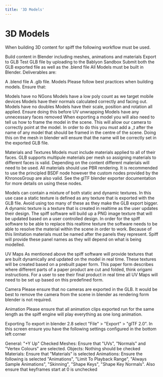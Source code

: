 ```yaml
---
title: '3D Models'
---
```


# 3D Models

When building 3D content for spiff the following workflow must be used.

Build content in Blender including meshes, animations and materials
Export to GLB
Test GLB file by uploading to the Bablyon Sandbox
Submit both the GLB exported file as well as the .blend file
All Models must be built in Blender. Deliverables are:

A .blend file
A .glb file.
Models
Please follow best practices when building models. Ensure that:

Models have no NGons
Models have a low poly count as we target mobile devices
Models have their normals calculated correctly and facing out.
Models have no doubles
Models have their scale, position and rotation all applied. Ensure doing this before UV unwrapping
Models have any unnecessary faces removed
When exporting a model you will also need to tell us how to frame the model in the scene. This will allow our camera to correctly point at the model. In order to do this you must add a _t after the name of any model that should be framed in the centre of the scene. Doing this on the mesh in blender will ensure that the name will be correctly set in the exported GLB file.

Materials and Textures
Models must include materials applied to all of their faces. GLB supports multipule materials per mesh so assigning materials to different faces is valid. Depending on the content different materials will need to be used. All materials should use PBR rendering. It is recommended to use the principled BSDF node however the custom nodes provided by the KhronosGroup are also valid. See the glTF blender exporter documentation for more details on using these nodes.

Models can contain a mixture of both static and dynamic textures. In this use case a static texture is defined as any texture that is exported with the GLB file. Avoid using too many of these as they make the GLB export bigger. A dynamic texture is a texture that is created in realtime as the user updates their design. The spiff software will build up a PNG image texture that will be updated based on a user controlled design. In order for the spiff software to be able to replace this realtime texture the software needs to be able to resolve the material within the scene in order to work. Because of this limitation materials must be named after the panels they represent. Spiff will provide these panel names as they will depend on what is being modelled.

UV Maps
As mentioned above the spiff software will provide textures that are built dynamically and updated on the model in real time. These textures will be created based on a prebuilt paper form. This paper form describes where different parts of a paper product are cut and folded, think origami instructions. For a user to see their final product in real time all UV Maps will need to be set up based on this predefined form.

Camera
Please ensure that no cameras are exported in the GLB. It would be best to remove the camera from the scene in blender as rendering form blender is not required.

Animation
Please ensure that all animation clips exported run for the same length as the spiff engine will play everything as one long animation.

Exporting
To export in blender 2.8 select "File" > "Export" > "glTF 2.0". In this screen ensure you have the following settings configured in the bottom left corner

General: "+Y Up" Checked
Meshes: Ensure that "UVs", "Normals" and "Vertex Colours" are selected.
Objects: Nothing should be checked
Materials: Ensure that "Materials" is selected
Animations: Ensure the following is selected "Animations", "Limit To Playback Range", "Always Sample Animations", "Skinning", "Shape Keys", "Shape Key Normals". Also ensure that keyframes start at 0 is unchecked